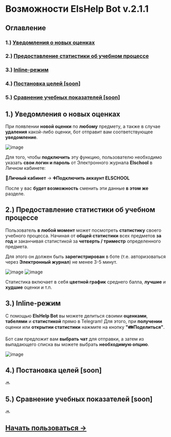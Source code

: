 # Возможности ElsHelp Bot v.2.1.1

## Оглавление
### 1.) [Уведомления о новых оценках](#пункт1)
### 2.) [Предоставление статистики об учебном процессе](#пункт2)
### 3.) [Inline-режим](#пункт3)
### 4.) [Постановка целей [soon]](#пункт4)
### 5.) [Сравнение учебных показателей [soon]](#пункт5)


<a name="пункт1"></a> 
## 1.) Уведомления о новых оценках

При появлении **новой оценки** по **любому** предмету, а также в случае **удаления** какой-либо оценки, бот отправит вам соответствующее **уведомление**.

![image](https://github.com/theslothbear/Elschool-Help-Bot/assets/128232763/21773d4b-ea98-4e81-a613-18159d409d39)

Для того, чтобы **подключить** эту функцию, пользователю необходимо указать **свои логин и пароль** от Электронного журнала **Elschool** в Личном кабинете:

**👤Личный кабинет** -> **➕Подключить аккаунт ELSCHOOL**

После у вас **будет возможность** сменить эти данные **в этом же** разделе.

<a name="пункт2"></a>
## 2.) Предоставление статистики об учебном процессе

Пользователь **в любой момент** может посмотреть **статистику** своего учебного процесса. Начиная от **общей статистики** всех предметов **за год** и заканчивая статистикой за **четверть / триместр** определенного предмета. 

Для этого он должен быть **зарегистрирован** в боте (т.е. авторизоваться через **Электронный журнал**) не менее 3-5 минут.

![image](https://github.com/theslothbear/Elschool-Help-Bot/assets/128232763/8c05fc12-88d4-4324-a8af-41191bece071)
![image](https://github.com/theslothbear/Elschool-Help-Bot/assets/128232763/d9676640-277d-49b6-b4d8-115841af8943)

Статистика включает в себя **цветной график** среднего балла, **лучшие** и **худшие** оценки и т.п.

<a name="пункт3"></a> 
## 3.) Inline-режим

С помощью **ElsHelp Bot** вы можете делиться своими **оценками**, **табелями** и **статистикой** прямо в Telegram! Для этого, при **получении** оценки или **открытии статистики** нажмите на кнопку **"👪Поделиться"**.

Бот сам предложит вам **выбрать чат** для отправки, а затем из выпадающего списка вы можете выбрать **необходимую опцию**.

![image](https://github.com/theslothbear/Elschool-Help-Bot/assets/128232763/f5b38349-ea03-44a4-a6ea-c056360b8c02)

<a name="пункт4"></a> 
## 4.) Постановка целей [soon]
🔜

<a name="пункт5"></a> 
## 5.) Сравнение учебных показателей [soon]
🔜



## [Начать пользоваться ->](https://t.me/elschool_help_bot)

